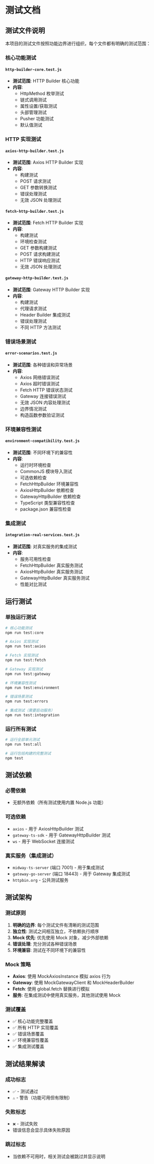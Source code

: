 # 测试文档

## 测试文件说明

本项目的测试文件按照功能边界进行组织，每个文件都有明确的测试范围：

### 核心功能测试

#### `http-builder-core.test.js`
- **测试范围**: HTTP Builder 核心功能
- **内容**: 
  - HttpMethod 枚举测试
  - 链式调用测试
  - 属性设置/获取测试  
  - 头部管理测试
  - Pusher 功能测试
  - 默认值测试

### HTTP 实现测试

#### `axios-http-builder.test.js`
- **测试范围**: Axios HTTP Builder 实现
- **内容**:
  - 构建测试
  - POST 请求测试
  - GET 参数转换测试
  - 错误处理测试
  - 无效 JSON 处理测试

#### `fetch-http-builder.test.js`
- **测试范围**: Fetch HTTP Builder 实现
- **内容**:
  - 构建测试
  - 环境检查测试
  - GET 参数构建测试
  - POST 请求构建测试
  - HTTP 错误响应测试
  - 无效 JSON 处理测试

#### `gateway-http-builder.test.js`
- **测试范围**: Gateway HTTP Builder 实现
- **内容**:
  - 构建测试
  - 代理请求测试
  - Header Builder 集成测试
  - 错误处理测试
  - 不同 HTTP 方法测试

### 错误场景测试

#### `error-scenarios.test.js`
- **测试范围**: 各种错误和异常场景
- **内容**:
  - Axios 网络错误测试
  - Axios 超时错误测试
  - Fetch HTTP 错误状态测试
  - Gateway 连接错误测试
  - 无效 JSON 内容处理测试
  - 边界情况测试
  - 构造函数参数验证测试

### 环境兼容性测试

#### `environment-compatibility.test.js`
- **测试范围**: 不同环境下的兼容性
- **内容**:
  - 运行时环境检查
  - CommonJS 模块导入测试
  - 可选依赖检查
  - FetchHttpBuilder 环境兼容性
  - AxiosHttpBuilder 依赖检查
  - GatewayHttpBuilder 依赖检查
  - TypeScript 类型兼容性检查
  - package.json 兼容性检查

### 集成测试

#### `integration-real-services.test.js`
- **测试范围**: 对真实服务的集成测试
- **内容**:
  - 服务可用性检查
  - FetchHttpBuilder 真实服务测试
  - AxiosHttpBuilder 真实服务测试
  - GatewayHttpBuilder 真实服务测试
  - 性能对比测试

## 运行测试

### 单独运行测试

```bash
# 核心功能测试
npm run test:core

# Axios 实现测试
npm run test:axios

# Fetch 实现测试
npm run test:fetch

# Gateway 实现测试
npm run test:gateway

# 环境兼容性测试
npm run test:environment

# 错误场景测试
npm run test:errors

# 集成测试（需要启动服务）
npm run test:integration
```

### 运行所有测试

```bash
# 运行全部单元测试
npm run test:all

# 运行包括构建的完整测试
npm test
```

## 测试依赖

### 必需依赖
- 无额外依赖（所有测试使用内置 Node.js 功能）

### 可选依赖
- `axios` - 用于 AxiosHttpBuilder 测试
- `gateway-ts-sdk` - 用于 GatewayHttpBuilder 测试
- `ws` - 用于 WebSocket 连接测试

### 真实服务（集成测试）
- `midway-ts-server` (端口 7001) - 用于集成测试
- `gateway-go-server` (端口 18443) - 用于 Gateway 集成测试
- `httpbin.org` - 公共测试服务

## 测试架构

### 测试原则
1. **明确的边界**: 每个测试文件有清晰的测试范围
2. **独立性**: 测试之间相互独立，不依赖执行顺序
3. **Mock 优先**: 优先使用 Mock 对象，减少外部依赖
4. **错误处理**: 充分测试各种错误场景
5. **环境兼容**: 测试在不同环境下的兼容性

### Mock 策略
- **Axios**: 使用 MockAxiosInstance 模拟 axios 行为
- **Gateway**: 使用 MockGatewayClient 和 MockHeaderBuilder
- **Fetch**: 使用 global.fetch 替换进行模拟
- **服务**: 在集成测试中使用真实服务，其他测试使用 Mock

### 测试覆盖
- ✅ 核心功能完整覆盖
- ✅ 所有 HTTP 实现覆盖
- ✅ 错误场景覆盖
- ✅ 环境兼容性覆盖
- ✅ 集成测试覆盖

## 测试结果解读

### 成功标志
- `✅` - 测试通过
- `⚠️` - 警告（功能可用但有限制）

### 失败标志  
- `❌` - 测试失败
- 错误信息会显示具体失败原因

### 跳过标志
- 当依赖不可用时，相关测试会被跳过并显示说明
